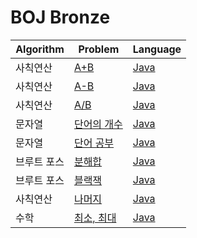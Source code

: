 # BOJ Bronze

| Algorithm | Problem | Language |
|-----------|---------|----------|
| 사칙연산 | [A+B](https://www.acmicpc.net/problem/1000) | [Java](./[BOJ]1000_A+B.java) |
| 사칙연산 | [A-B](https://www.acmicpc.net/problem/1001) | [Java](./[BOJ]1001_A-B.java) |
| 사칙연산 | [A/B](https://www.acmicpc.net/problem/1008) | [Java](./[BOJ]1008_A÷B.java) |
| 문자열 | [단어의 개수](https://www.acmicpc.net/problem/1152) | [Java](./[BOJ]1152_단어의_개수.java) |
| 문자열 | [단어 공부](https://www.acmicpc.net/problem/1157) | [Java](./[BOJ]1157_단어_공부.java) |
| 브루트 포스 | [분해합](https://www.acmicpc.net/problem/2231) | [Java](./[BOJ]2231_분해합.java) |
| 브루트 포스 | [블랙잭](https://www.acmicpc.net/problem/2798) | [Java](./[BOJ]2798_블랙잭.java) |
| 사칙연산 | [나머지](https://www.acmicpc.net/problem/3052) | [Java](./[BOJ]3052_나머지.java) |
| 수학 | [최소, 최대](https://www.acmicpc.net/problem/10818) | [Java](./[BOJ]10818_최소,최대.java) |